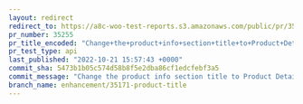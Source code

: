 ```yaml
---
layout: redirect
redirect_to: https://a8c-woo-test-reports.s3.amazonaws.com/public/pr/35255/api/index.html
pr_number: 35255
pr_title_encoded: "Change+the+product+info+section+title+to+Product+Details"
pr_test_type: api
last_published: "2022-10-21 15:57:43 +0000"
commit_sha: 5473b1b05c574d58b8f5e2dba86cf1edcfebf3a5
commit_message: "Change the product info section title to Product Details"
branch_name: enhancement/35171-product-title
---
```

